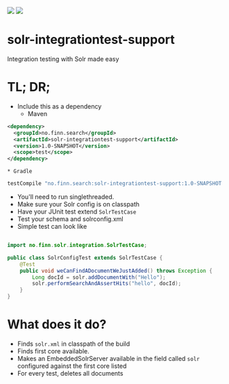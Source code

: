 [![][Build Status img]][Build Status]
[![][license img]][license]

# solr-integrationtest-support

Integration testing with Solr made easy


[Build Status]:https://travis-ci.org/finn-no/solr-integrationtest-support
[Build Status img]:https://travis-ci.org/finn-no/solr-integrationtest-support.svg?branch=master
[license]:LICENSE
[license img]:https://img.shields.io/badge/License-Apache%202-blue.svg


# TL; DR;
* Include this as a dependency
    * Maven

```xml
<dependency>
  <groupId>no.finn.search</groupId>
  <artifactId>solr-integrationtest-support</artifactId>
  <version>1.0-SNAPSHOT</version>
  <scope>test</scope>
</dependency>
```
    * Gradle

```groovy
testCompile "no.finn.search:solr-integrationtest-support:1.0-SNAPSHOT
```
* You'll need to run singlethreaded.
* Make sure your Solr config is on classpath
* Have your JUnit test extend `SolrTestCase`
* Test your schema and solrconfig.xml
* Simple test can look like

```java

import no.finn.solr.integration.SolrTestCase;

public class SolrConfigTest extends SolrTestCase {
    @Test
    public void weCanFindADocumentWeJustAdded() throws Exception {
        Long docId = solr.addDocumentWith("Hello");
        solr.performSearchAndAssertHits("hello", docId);
    }
}

```

# What does it do?

* Finds `solr.xml` in classpath of the build
* Finds first core available.
* Makes an EmbeddedSolrServer available in the field called `solr` configured against the first core listed
* For every test, deletes all documents
